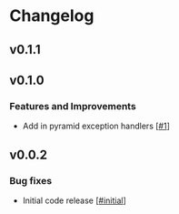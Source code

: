 # Changelog

## v0.1.1

## v0.1.0

### Features and Improvements

- Add in pyramid exception handlers [[#1](https://github.com/EdgyEdgemond/web-error/1)]

## v0.0.2

### Bug fixes

- Initial code release [[#initial](https://github.com/EdgyEdgemond/web-error/initial)]

